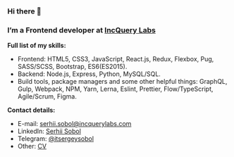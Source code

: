 ### Hi there 👋

### I’m a Frontend developer at [IncQuery Labs](https://github.com/IncQueryLabs) <img src="https://avatars.githubusercontent.com/u/9496577?s=200&v=4" width="13px" height="13px"/>

**Full list of my skills:**
* Frontend: HTML5, CSS3, JavaScript, React.js, Redux, Flexbox, Pug, SASS/SCSS, Bootstrap, ES6(ES2015).
* Backend: Node.js, Express, Python, MySQL/SQL. 
* Build tools, package managers and some other helpful things: GraphQL, Gulp, Webpack, NPM, Yarn, Lerna, Eslint, Prettier, Flow/TypeScript, Agile/Scrum, Figma.

**Contact details:**
* E-mail: serhii.sobol@incquerylabs.com
* LinkedIn: [Serhii Sobol](https://www.linkedin.com/in/serhiisobol/) 
* Telegram: [@itsergeysobol](https://t.me/itsergeysobol) 
* Other: [CV](https://serhiisobol.simple.ink/)
